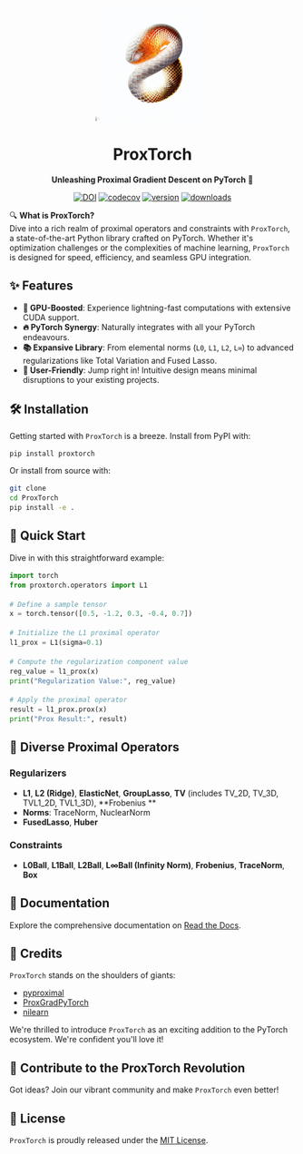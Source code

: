 <div align="center">

<img src="docs/source/proxtorch-logo.jpg" alt="ProxTorch Logo" width="200"/>

# ProxTorch

**Unleashing Proximal Gradient Descent on PyTorch** 🚀

[![DOI](https://zenodo.org/badge/DOI/10.5281/zenodo.5748062.svg)](https://doi.org/10.5281/zenodo.4382739)
[![codecov](https://codecov.io/gh/jameschapman19/ProxTorch/graph/badge.svg?token=909RDXcEZK)](https://codecov.io/gh/jameschapman19/ProxTorch)
[![version](https://img.shields.io/pypi/v/ProxTorch)](https://pypi.org/project/ProxTorch/)
[![downloads](https://img.shields.io/pypi/dm/ProxTorch)](https://pypi.org/project/ProxTorch/)

</div>

🔍 **What is ProxTorch?**  
Dive into a rich realm of proximal operators and constraints with `ProxTorch`, a state-of-the-art Python library crafted
on PyTorch. Whether it's optimization challenges or the complexities of machine learning, `ProxTorch` is designed for
speed, efficiency, and seamless GPU integration.

## ✨ **Features**

- **🚀 GPU-Boosted**: Experience lightning-fast computations with extensive CUDA support.
- **🔥 PyTorch Synergy**: Naturally integrates with all your PyTorch endeavours.
- **📚 Expansive Library**: From elemental norms (`L0`, `L1`, `L2`, `L∞`) to advanced regularizations like Total
  Variation and Fused Lasso.
- **🤝 User-Friendly**: Jump right in! Intuitive design means minimal disruptions to your existing projects.

## 🛠 **Installation**

Getting started with `ProxTorch` is a breeze. Install from PyPI with:

```bash
pip install proxtorch
```

Or install from source with:

```bash
git clone
cd ProxTorch
pip install -e .
```


## 🚀 **Quick Start**

Dive in with this straightforward example:

```python
import torch
from proxtorch.operators import L1

# Define a sample tensor
x = torch.tensor([0.5, -1.2, 0.3, -0.4, 0.7])

# Initialize the L1 proximal operator
l1_prox = L1(sigma=0.1)

# Compute the regularization component value
reg_value = l1_prox(x)
print("Regularization Value:", reg_value)

# Apply the proximal operator
result = l1_prox.prox(x)
print("Prox Result:", result)
```

## 📜 **Diverse Proximal Operators**

### **Regularizers**

- **L1**, **L2 (Ridge)**, **ElasticNet**, **GroupLasso**, **TV** (includes TV_2D, TV_3D, TVL1_2D, TVL1_3D), **Frobenius
  **
- **Norms**: TraceNorm, NuclearNorm
- **FusedLasso**, **Huber**

### **Constraints**

- **L0Ball**, **L1Ball**, **L2Ball**, **L∞Ball (Infinity Norm)**, **Frobenius**, **TraceNorm**, **Box**

## 📖 **Documentation**

Explore the comprehensive documentation on [Read the Docs](https://proxtorch.readthedocs.io/en/latest/).

## 🙌 **Credits**

`ProxTorch` stands on the shoulders of giants:

- [pyproximal](https://github.com/PyLops/pyproximal)
- [ProxGradPyTorch](https://github.com/KentonMurray/ProxGradPytorch)
- [nilearn](https://github.com/nilearn/nilearn/blob/321494420f95c7a5e2172108400194b37a02e628/nilearn/decoding/proximal_operators.py)

We're thrilled to introduce `ProxTorch` as an exciting addition to the PyTorch ecosystem. We're confident you'll love
it!

## 🤝 **Contribute to the ProxTorch Revolution**

Got ideas? Join our vibrant community and make `ProxTorch` even better!

## 📜 **License**

`ProxTorch` is proudly released under the [MIT License](LICENSE).

```